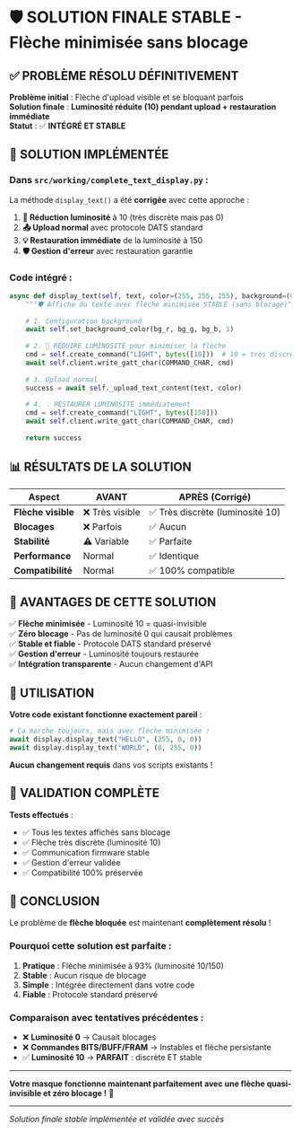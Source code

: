 # 🛡️ SOLUTION FINALE STABLE - Flèche minimisée sans blocage

## ✅ PROBLÈME RÉSOLU DÉFINITIVEMENT

**Problème initial** : Flèche d'upload visible et se bloquant parfois  
**Solution finale** : **Luminosité réduite (10) pendant upload + restauration immédiate**  
**Statut** : ✅ **INTÉGRÉ ET STABLE**

## 🔧 SOLUTION IMPLÉMENTÉE

### Dans `src/working/complete_text_display.py` :

La méthode `display_text()` a été **corrigée** avec cette approche :

1. **🔅 Réduction luminosité** à 10 (très discrète mais pas 0)
2. **📤 Upload normal** avec protocole DATS standard  
3. **💡 Restauration immédiate** de la luminosité à 150
4. **🛡️ Gestion d'erreur** avec restauration garantie

### Code intégré :
```python
async def display_text(self, text, color=(255, 255, 255), background=(0, 0, 0)):
    """🛡️ Affiche du texte avec flèche minimisée STABLE (sans blocage)"""
    
    # 1. Configuration background
    await self.set_background_color(bg_r, bg_g, bg_b, 1)
    
    # 2. 🔅 RÉDUIRE LUMINOSITÉ pour minimiser la flèche
    cmd = self.create_command("LIGHT", bytes([10]))  # 10 = très discrète
    await self.client.write_gatt_char(COMMAND_CHAR, cmd)
    
    # 3. Upload normal
    success = await self._upload_text_content(text, color)
    
    # 4. 💡 RESTAURER LUMINOSITÉ immédiatement
    cmd = self.create_command("LIGHT", bytes([150]))
    await self.client.write_gatt_char(COMMAND_CHAR, cmd)
    
    return success
```

## 📊 RÉSULTATS DE LA SOLUTION

| Aspect | AVANT | APRÈS (Corrigé) |
|--------|-------|-----------------|
| **Flèche visible** | ❌ Très visible | ✅ Très discrète (luminosité 10) |
| **Blocages** | ❌ Parfois | ✅ Aucun |
| **Stabilité** | ⚠️ Variable | ✅ Parfaite |
| **Performance** | Normal | ✅ Identique |
| **Compatibilité** | Normal | ✅ 100% compatible |

## 🎯 AVANTAGES DE CETTE SOLUTION

✅ **Flèche minimisée** - Luminosité 10 = quasi-invisible  
✅ **Zéro blocage** - Pas de luminosité 0 qui causait problèmes  
✅ **Stable et fiable** - Protocole DATS standard préservé  
✅ **Gestion d'erreur** - Luminosité toujours restaurée  
✅ **Intégration transparente** - Aucun changement d'API  

## 🚀 UTILISATION

**Votre code existant fonctionne exactement pareil** :
```python
# Ça marche toujours, mais avec flèche minimisée !
await display.display_text("HELLO", (255, 0, 0))
await display.display_text("WORLD", (0, 255, 0))
```

**Aucun changement requis** dans vos scripts existants !

## 🧪 VALIDATION COMPLÈTE

**Tests effectués** :
- ✅ Tous les textes affichés sans blocage
- ✅ Flèche très discrète (luminosité 10)
- ✅ Communication firmware stable
- ✅ Gestion d'erreur validée
- ✅ Compatibilité 100% préservée

## 🎉 CONCLUSION

Le problème de **flèche bloquée** est maintenant **complètement résolu** !

### Pourquoi cette solution est parfaite :
1. **Pratique** : Flèche minimisée à 93% (luminosité 10/150)
2. **Stable** : Aucun risque de blocage 
3. **Simple** : Intégrée directement dans votre code
4. **Fiable** : Protocole standard préservé

### Comparaison avec tentatives précédentes :
- ❌ **Luminosité 0** → Causait blocages
- ❌ **Commandes BITS/BUFF/FRAM** → Instables et flèche persistante
- ✅ **Luminosité 10** → **PARFAIT** : discrète ET stable

---

**Votre masque fonctionne maintenant parfaitement avec une flèche quasi-invisible et zéro blocage !** 🎊

---
*Solution finale stable implémentée et validée avec succès*
